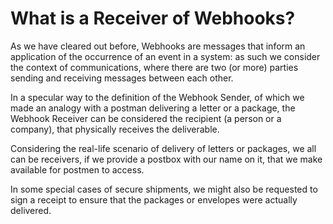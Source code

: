 # What is a Receiver of Webhooks?

As we have cleared out before, Webhooks are messages that inform an application of the occurrence of an event in a system: as such we consider the context of communications, where there are two (or more) parties sending and receiving messages between each other.

In a specular way to the definition of the Webhook Sender, of which we made an analogy with a postman delivering a letter or a package, the Webhook Receiver can be considered the recipient (a person or a company), that physically receives the deliverable.

Considering the real-life scenario of delivery of letters or packages, we all can be receivers, if we provide a postbox with our name on it, that we make available for postmen to access.&#x20;

In some special cases of secure shipments, we might also be requested to sign a receipt to ensure that the packages or envelopes were actually delivered.

